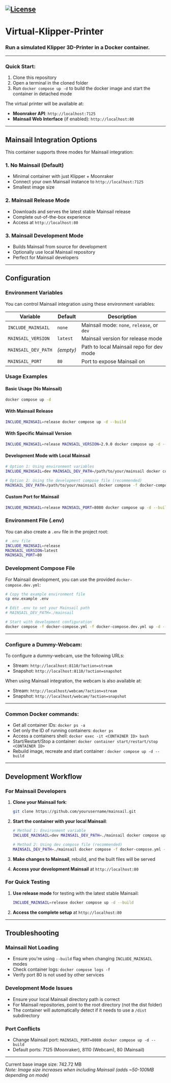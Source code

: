 [![License](https://img.shields.io/github/license/mainsail-crew/virtual-klipper-printer.svg)](https://github.com/mainsail-crew/virtual-klipper-printer/blob/master/LICENSE 'License')
---
# Virtual-Klipper-Printer

### **Run a simulated Klipper 3D-Printer in a Docker container.**
---

### Quick Start:
1. Clone this repository
2. Open a terminal in the cloned folder
3. Run `docker compose up -d` to build the docker image and start the container in detached mode

The virtual printer will be available at:
- **Moonraker API**: `http://localhost:7125`
- **Mainsail Web Interface** (if enabled): `http://localhost:80`

---

## Mainsail Integration Options

This container supports three modes for Mainsail integration:

### 1. **No Mainsail (Default)**
- Minimal container with just Klipper + Moonraker
- Connect your own Mainsail instance to `http://localhost:7125`
- Smallest image size

### 2. **Mainsail Release Mode**
- Downloads and serves the latest stable Mainsail release
- Complete out-of-the-box experience
- Access at `http://localhost:80`

### 3. **Mainsail Development Mode**
- Builds Mainsail from source for development
- Optionally use local Mainsail repository
- Perfect for Mainsail developers

---

## Configuration

### Environment Variables

You can control Mainsail integration using these environment variables:

| Variable | Default | Description |
|----------|---------|-------------|
| `INCLUDE_MAINSAIL` | `none` | Mainsail mode: `none`, `release`, or `dev` |
| `MAINSAIL_VERSION` | `latest` | Mainsail version for release mode |
| `MAINSAIL_DEV_PATH` | _(empty)_ | Path to local Mainsail repo for dev mode |
| `MAINSAIL_PORT` | `80` | Port to expose Mainsail on |

### Usage Examples

#### Basic Usage (No Mainsail)
```bash
docker compose up -d
```

#### With Mainsail Release
```bash
INCLUDE_MAINSAIL=release docker compose up -d --build
```

#### With Specific Mainsail Version
```bash
INCLUDE_MAINSAIL=release MAINSAIL_VERSION=2.9.0 docker compose up -d --build
```

#### Development Mode with Local Mainsail
```bash
# Option 1: Using environment variables
INCLUDE_MAINSAIL=dev MAINSAIL_DEV_PATH=/path/to/your/mainsail docker compose up -d --build

# Option 2: Using the development compose file (recommended)
MAINSAIL_DEV_PATH=/path/to/your/mainsail docker compose -f docker-compose.yml -f docker-compose.dev.yml up -d --build
```

#### Custom Port for Mainsail
```bash
INCLUDE_MAINSAIL=release MAINSAIL_PORT=8080 docker compose up -d --build
```

### Environment File (.env)

You can also create a `.env` file in the project root:

```bash
# .env file
INCLUDE_MAINSAIL=release
MAINSAIL_VERSION=latest
MAINSAIL_PORT=80
```

### Development Compose File

For Mainsail development, you can use the provided `docker-compose.dev.yml`:

```bash
# Copy the example environment file
cp env.example .env

# Edit .env to set your Mainsail path
# MAINSAIL_DEV_PATH=./mainsail

# Start with development configuration
docker compose -f docker-compose.yml -f docker-compose.dev.yml up -d --build
```

---

### Configure a Dummy-Webcam:
To configure a dummy-webcam, use the following URLs:
   * Stream: `http://localhost:8110/?action=stream`
   * Snapshot: `http://localhost:8110/?action=snapshot`

When using Mainsail integration, the webcam is also available at:
   * Stream: `http://localhost/webcam/?action=stream`
   * Snapshot: `http://localhost/webcam/?action=snapshot`

---

### Common Docker commands:
* Get all container IDs: `docker ps -a`
* Get only the ID of running containers: `docker ps`
* Access a containers shell: `docker exec -it <CONTAINER ID> bash`
* Start/Restart/Stop a container: `docker container start/restart/stop <CONTAINER ID>`
* Rebuild image, recreate and start container : `docker compose up -d --build`

---

## Development Workflow

### For Mainsail Developers

1. **Clone your Mainsail fork**:
   ```bash
   git clone https://github.com/yourusername/mainsail.git
   ```

2. **Start the container with your local Mainsail**:
   ```bash
   # Method 1: Environment variable
   INCLUDE_MAINSAIL=dev MAINSAIL_DEV_PATH=./mainsail docker compose up -d --build
   
   # Method 2: Using dev compose file (recommended)
   MAINSAIL_DEV_PATH=./mainsail docker compose -f docker-compose.yml -f docker-compose.dev.yml up -d --build
   ```

3. **Make changes to Mainsail**, rebuild, and the built files will be served

4. **Access your development Mainsail** at `http://localhost:80`

### For Quick Testing

1. **Use release mode** for testing with the latest stable Mainsail:
   ```bash
   INCLUDE_MAINSAIL=release docker compose up -d --build
   ```

2. **Access the complete setup** at `http://localhost:80`

---

## Troubleshooting

### Mainsail Not Loading
- Ensure you're using `--build` flag when changing `INCLUDE_MAINSAIL` modes
- Check container logs: `docker compose logs -f`
- Verify port 80 is not used by other services

### Development Mode Issues
- Ensure your local Mainsail directory path is correct
- For Mainsail repositories, point to the root directory (not the dist folder)  
- The container will automatically detect if it needs to use a `/dist` subdirectory

### Port Conflicts
- Change Mainsail port: `MAINSAIL_PORT=8080 docker compose up -d --build`
- Default ports: 7125 (Moonraker), 8110 (Webcam), 80 (Mainsail)

---

Current base image size: 742.72 MB  
*Note: Image size increases when including Mainsail (adds ~50-100MB depending on mode)*
